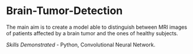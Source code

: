 # Brain-Tumor-Detection

The main aim is to create a model able to distinguish between MRI images of patients affected by a brain tumor and the ones of healthy subjects. 

*Skills Demonstrated* - Python, Convolutional Neural Network.
